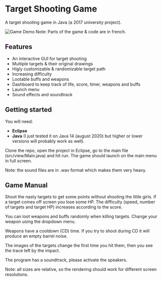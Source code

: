 # Target Shooting Game
A target shooting game in Java (a 2017 university project).

![Game Demo](https://github.com/tristanCadet/target_shooting_game/blob/master/Apercu_ecran_1920x1080.png)
Note: Parts of the game & code are in french.
## Features
- An interactive GUI for target shooting
- Multiple targets & their original drawings
- Higly customizable & randomizable target path
- Increasing difficulty
- Lootable buffs and weapons
- Dashboard to keep track of life, score, timer, weapons and buffs
- Launch menu
- Sound effects and soundtrack
## Getting started
You will need:
- **Eclipse**
- **Java** (I just tested it on Java 14 (august 2020) but higher or lower versions will probably work as well).

Clone the repo, open the project in Eclipse, go to the main file (src/view/Main.java) and hit run.
The game should launch on the main menu in full screen. 

Note: the sound files are in .wav format which makes them very heavy.

## Game Manual

Shoot the nasty targets to get some points without shooting the little girls.
If a target comes off screen you lose some HP.
The difficulty (speed, number of targets and target HP) increases according to the score.

You can loot weapons and buffs randomly when killing targets.
Change your weapon using the dropdown menu.

Weapons have a cooldown (CD) time.
If you try to shoot during CD it will produce an empty barrel noise.

The images of the targets change the first time you hit them, then you see the trace left
by the impact.

The program has a soundtrack, please activate the speakers.

Note: all sizes are relative, so the rendering should work for different screen resolutions.
